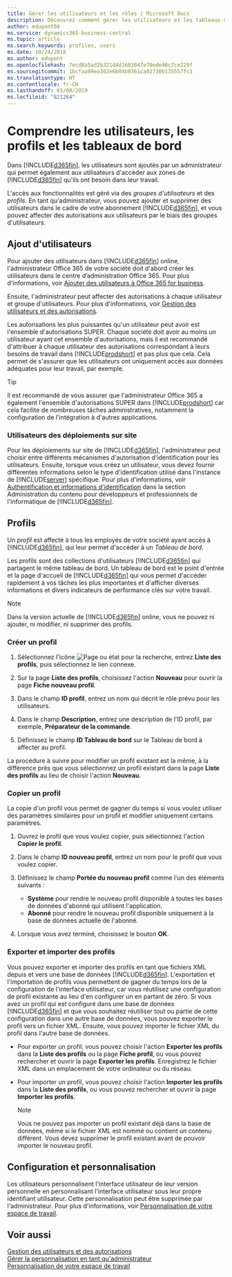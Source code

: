 ```yaml
---
title: Gérer les utilisateurs et les rôles | Microsoft Docs
description: Découvrez comment gérer les utilisateurs et les tableaux de bord dans Business Central.
author: edupont04
ms.service: dynamics365-business-central
ms.topic: article
ms.search.keywords: profiles, users
ms.date: 10/24/2018
ms.author: edupont
ms.openlocfilehash: 7ecd8a5ad2b321d4d1683047e70ede90c7ce229f
ms.sourcegitcommit: 1bcfaa99ea302e6b84b8361ca02730b135557fc1
ms.translationtype: HT
ms.contentlocale: fr-CH
ms.lasthandoff: 03/08/2019
ms.locfileid: "821264"
---
```

# <a name="understanding-users-profiles-and-role-centers"></a>Comprendre les utilisateurs, les profils et les tableaux de bord

Dans [!INCLUDE[d365fin](includes/d365fin_md.md)], les utilisateurs sont ajoutés par un administrateur qui permet également aux utilisateurs d'accéder aux zones de [!INCLUDE[d365fin](includes/d365fin_md.md)] qu'ils ont besoin dans leur travail.  

L'accès aux fonctionnalités est géré via des *groupes d'utilisateurs* et des *profils*. En tant qu'administrateur, vous pouvez ajouter et supprimer des utilisateurs dans le cadre de votre abonnement [!INCLUDE[d365fin](includes/d365fin_md.md)], et vous pouvez affecter des autorisations aux utilisateurs par le biais des groupes d'utilisateurs.  

## <a name="adding-users"></a>Ajout d'utilisateurs

Pour ajouter des utilisateurs dans [!INCLUDE[d365fin](includes/d365fin_md.md)] online, l'administrateur Office 365 de votre société doit d'abord créer les utilisateurs dans le centre d’administration Office 365. Pour plus d'informations, voir [Ajouter des utilisateurs à Office 365 for business](https://aka.ms/CreateOffice365Users).

Ensuite, l'administrateur peut affecter des autorisations à chaque utilisateur et groupe d'utilisateurs. Pour plus d'informations, voir [Gestion des utilisateurs et des autorisations](ui-how-users-permissions.md).  

Les autorisations les plus puissantes qu'un utilisateur peut avoir est l'ensemble d'autorisations SUPER. Chaque société doit avoir au moins un utilisateur ayant cet ensemble d'autorisations, mais il est recommandé d'attribuer à chaque utilisateur des autorisations correspondant à leurs besoins de travail dans [!INCLUDE[prodshort](includes/prodshort.md)] et pas plus que cela. Cela permet de s'assurer que les utilisateurs ont uniquement accès aux données adéquates pour leur travail, par exemple.  

> [!TIP]
> Il est recommandé de vous assurer que l'administrateur Office 365 a également l'ensemble d'autorisations SUPER dans [!INCLUDE[prodshort](includes/prodshort.md)] car cela facilite de nombreuses tâches administratives, notamment la configuration de l'intégration à d'autres applications.

### <a name="users-of-on-premises-deployments"></a>Utilisateurs des déploiements sur site

Pour les déploiements sur site de [!INCLUDE[d365fin](includes/d365fin_md.md)], l'administrateur peut choisir entre différents mécanismes d'autorisation d'identification pour les utilisateurs. Ensuite, lorsque vous créez un utilisateur, vous devez fournir différentes informations selon le type d'identification utilisé dans l'instance de [!INCLUDE[server](includes/server.md)] spécifique. Pour plus d'informations, voir [Authentification et informations d'identification](/dynamics365/business-central/dev-itpro/administration/users-credential-types) dans la section Administration du contenu pour développeurs et professionnels de l'informatique de [!INCLUDE[d365fin](includes/d365fin_md.md)].  

## <a name="profiles"></a>Profils

Un *profil* est affecté à tous les employés de votre société ayant accès à [!INCLUDE[d365fin](includes/d365fin_md.md)], qui leur permet d'accéder à un *Tableau de bord*.

Les profils sont des collections d'utilisateurs [!INCLUDE[d365fin](includes/d365fin_md.md)] qui partagent le même tableau de bord. Un tableau de bord est le point d'entrée et la page d'accueil de [!INCLUDE[d365fin](includes/d365fin_md.md)] qui vous permet d'accéder rapidement à vos tâches les plus importantes et d'afficher diverses informations et divers indicateurs de performance clés sur votre travail.  

> [!NOTE]  
>  Dans la version actuelle de [!INCLUDE[d365fin](includes/d365fin_md.md)] online, vous ne pouvez ni ajouter, ni modifier, ni supprimer des profils.  

### <a name="CreateProfile"></a>Créer un profil

1.  Sélectionnez l'icône ![Page ou état pour la recherche](media/ui-search/search_small.png "Page ou état pour la recherche"), entrez **Liste des profils**, puis sélectionnez le lien connexe.  

2.  Sur la page **Liste des profils**, choisissez l'action **Nouveau** pour ouvrir la page **Fiche nouveau profil**.  

3.  Dans le champ **ID profil**, entrez un nom qui décrit le rôle prévu pour les utilisateurs.  

4.  Dans le champ **Description**, entrez une description de l'ID profil, par exemple, **Préparateur de la commande**.  

5.  Définissez le champ **ID Tableau de bord** sur le Tableau de bord à affecter au profil.  

La procédure à suivre pour modifier un profil existant est la même, à la différence près que vous sélectionnez un profil existant dans la page **Liste des profils** au lieu de choisir l'action **Nouveau**.  


### <a name="copy-a-profile"></a>Copier un profil
La copie d'un profil vous permet de gagner du temps si vous voulez utiliser des paramètres similaires pour un profil et modifier uniquement certains paramètres.

1.  Ouvrez le profil que vous voulez copier, puis sélectionnez l'action **Copier le profil**.

2.  Dans le champ **ID nouveau profil**, entrez un nom pour le profil que vous voulez copier.

3.  Définissez le champ **Portée du nouveau profil** comme l'un des éléments suivants :

    - **Système** pour rendre le nouveau profil disponible à toutes les bases de données d'abonné qui utilisent l'application.
    - **Abonné** pour rendre le nouveau profil disponible uniquement à la base de données actuelle de l'abonné.
4. Lorsque vous avez terminé, choisissez le bouton **OK**.

### <a name="ExportImportProfile"></a>Exporter et importer des profils

Vous pouvez exporter et importer des profils en tant que fichiers XML depuis et vers une base de données [!INCLUDE[d365fin](includes/d365fin_md.md)]. L'exportation et l'importation de profils vous permettent de gagner du temps lors de la configuration de l'interface utilisateur, car vous réutilisez une configuration de profil existante au lieu d'en configurer un en partant de zéro. Si vous avez un profil qui est configuré dans une base de données [!INCLUDE[d365fin](includes/d365fin_md.md)] et que vous souhaitez réutiliser tout ou partie de cette configuration dans une autre base de données, vous pouvez exporter le profil vers un fichier XML. Ensuite, vous pouvez importer le fichier XML du profil dans l'autre base de données.

-   Pour exporter un profil, vous pouvez choisir l'action **Exporter les profils** dans la **Liste des profils** ou la page **Fiche profil**, ou vous pouvez rechercher et ouvrir la page **Exporter les profils**. Enregistrez le fichier XML dans un emplacement de votre ordinateur ou du réseau.

-   Pour importer un profil, vous pouvez choisir l'action **Importer les profils** dans la **Liste des profils**, ou vous pouvez rechercher et ouvrir la page **Importer les profils**. 

    > [!NOTE]  
    >  Vous ne pouvez pas importer un profil existant déjà dans la base de données, même si le fichier XML est nommé ou contient un contenu différent. Vous devez supprimer le profil existant avant de pouvoir importer le nouveau profil.


## <a name="configuration-and-personalization"></a>Configuration et personnalisation
<!--The concept of UI customization in [!INCLUDE[d365fin](includes/d365fin_md.md)] is divided in two:  

-   Configuration, performed by the administrator  

-   Personalization, performed by users  

The administrator configures the user interface for multiple users by customizing the user interface for a profile that the users are assigned to.  -->

Les utilisateurs personnalisent l'interface utilisateur de leur version personnelle en personnalisant l'interface utilisateur sous leur propre identifiant utilisateur. Cette personnalisation peut être supprimée par l'administrateur. Pour plus d'informations, voir [Personnalisation de votre espace de travail](ui-personalization-user.md).  

## <a name="see-also"></a>Voir aussi  
[Gestion des utilisateurs et des autorisations](ui-how-users-permissions.md)  
[Gérer la personnalisation en tant qu'administrateur](ui-personalization-manage.md)  
[Personnalisation de votre espace de travail](ui-personalization-user.md)  
